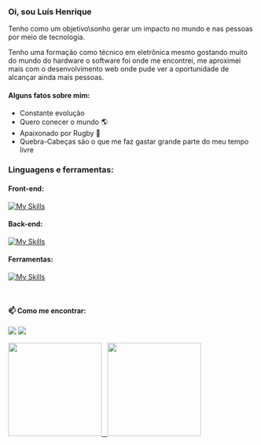 ### Oi, sou Luís Henrique

Tenho como um objetivo\sonho gerar um impacto no mundo e nas pessoas por meio de tecnologia.

Tenho uma formação como técnico em eletrônica mesmo gostando muito do mundo do hardware o software foi onde me encontrei, me aproximei mais com o desenvolvimento web onde pude ver a oportunidade de alcançar ainda mais pessoas.

#### Alguns fatos sobre mim:
- Constante evolução 
- Quero conecer o mundo :earth_americas:
- Apaixonado por Rugby :rugby_football: 
- Quebra-Cabeças são o que me faz gastar grande parte do meu tempo livre

<!-- icons -->
### Linguagens e ferramentas:

#### Front-end:

[![My Skills](https://skills.thijs.gg/icons?i=css,html,js,react,styledcomponents&theme=dark)](https://skills.thijs.gg)

#### Back-end:

[![My Skills](https://skills.thijs.gg/icons?i=nodejs,mongodb,postgres,prisma,ts,express,jest&theme=dark)](https://skills.thijs.gg)

#### Ferramentas:

[![My Skills](https://skills.thijs.gg/icons?i=git,github,vscode,docker,aws,linux&theme=dark)](https://skills.thijs.gg)


<br/>

<!-- social icons-->
#### 📫 Como me encontrar:

<a href='https://www.linkedin.com/in/luishenriquesilva/'><img src='https://img.shields.io/badge/LinkedIn-0077B5?style=for-the-badge&logo=linkedin&logoColor=white'/></a>
<a href='mailto:luishsilva09@gmail.com'><img src='https://img.shields.io/badge/Gmail-D14836?style=for-the-badge&logo=gmail&logoColor=white'/><a/>
  
<!-- github status -->
<div>
  <a href="https://github.com/luishsilva09">
  <img height="190em" src="https://github-readme-stats.vercel.app/api?username=luishsilva09&show_icons=true&theme=gotham&include_all_commits=true&count_private=true&border_radius=15px"/>  
  <img height="190em" src="https://github-readme-stats.vercel.app/api/top-langs/?username=luishsilva09&layout=compact&langs_count=10&hide=GLSL,ShaderLab&theme=gotham&border_radius=15px"/>
</div> 





<!--
**luishsilva09/luishsilva09** is a ✨ _special_ ✨ repository because its `README.md` (this file) appears on your GitHub profile.

Here are some ideas to get you started:

- 🔭 I’m currently working on ...
- 🌱 I’m currently learning ...
- 👯 I’m looking to collaborate on ...
- 🤔 I’m looking for help with ...
- 💬 Ask me about ...
- 📫 How to reach me: ...
- 😄 Pronouns: ...
- ⚡ Fun fact: ...
-->


